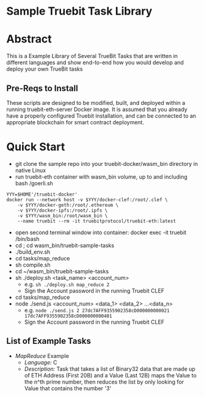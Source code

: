 # Sample Truebit Task Library

# Abstract

This is a Example Library of Several TrueBit Tasks that are written in different languages and show end-to-end how you would develop and deploy your own TrueBit tasks

## Pre-Reqs to Install

These scripts are designed to be modified, built, and deployed within a running truebit-eth-server Docker image. It is assumed that you already have a properly
configured Truebit installation, and can be connected to an appropriate blockchain for smart contract deployment.

# Quick Start

  * git clone the sample repo into your truebit-docker/wasm_bin directory in native Linux
  * run truebit-eth container with wasm_bin volume, up to and including bash /goerli.sh

```
YYY=$HOME'/truebit-docker'
docker run --network host -v $YYY/docker-clef:/root/.clef \
	-v $YYY/docker-geth:/root/.ethereum \
	-v $YYY/docker-ipfs:/root/.ipfs \
	-v $YYY/wasm_bin:/root/wasm_bin \
	--name truebit --rm -it truebitprotocol/truebit-eth:latest
```

  * open second terminal window into container: docker exec -it truebit /bin/bash
  * cd ; cd wasm_bin/truebit-sample-tasks
  * ./build_env.sh
  * cd tasks/map_reduce
  * sh compile.sh
  * cd ~/wasm_bin/truebit-sample-tasks
  * sh ./deploy.sh <task_name> <account_num>
    * e.g.  ```sh ./deploy.sh map_reduce 2```
    * Sign the Account password in the running Truebit CLEF
  * cd tasks/map_reduce
  * node ./send.js <account_num> <data_1> <data_2> ...<data_n>
    * e.g.  ```node ./send.js 2 27dc7AFF9355902358cD000000000021 17dc7AFF9355902358cD000000000401```
    * Sign the Account password in the running Truebit CLEF

## List of Example Tasks

* _MapReduce_ Example
    * _Language:_ C
    * _Description:_ Task that takes a list of Binary32 data that are made up of ETH Address (First 20B) and a Value (Last 12B) maps the Value to the n^th prime number, then reduces the list by only looking for Value that contains the number '3'
